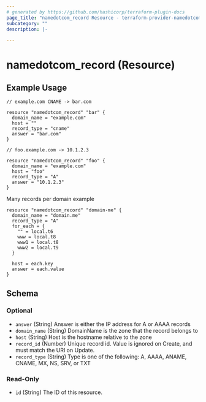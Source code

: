 ```yaml
---
# generated by https://github.com/hashicorp/terraform-plugin-docs
page_title: "namedotcom_record Resource - terraform-provider-namedotcom"
subcategory: ""
description: |-
  
---
```


# namedotcom_record (Resource)

## Example Usage

```HCL
// example.com CNAME -> bar.com

resource "namedotcom_record" "bar" {
  domain_name = "example.com"
  host = ""
  record_type = "cname"
  answer = "bar.com"
}

// foo.example.com -> 10.1.2.3

resource "namedotcom_record" "foo" {
  domain_name = "example.com"
  host = "foo"
  record_type = "A"
  answer = "10.1.2.3"
}
```

Many records per domain example

```HCL
resource "namedotcom_record" "domain-me" {
  domain_name = "domain.me"
  record_type = "A"
  for_each = {
    "" = local.t6
    www = local.t8
    www1 = local.t8
    www2 = local.t9
  }

  host = each.key
  answer = each.value
}
```

<!-- schema generated by tfplugindocs -->
## Schema

### Optional

- `answer` (String) Answer is either the IP address for A or AAAA records
- `domain_name` (String) DomainName is the zone that the record belongs to
- `host` (String) Host is the hostname relative to the zone
- `record_id` (Number) Unique record id. Value is ignored on Create, and must match the URI on Update.
- `record_type` (String) Type is one of the following: A, AAAA, ANAME, CNAME, MX, NS, SRV, or TXT

### Read-Only

- `id` (String) The ID of this resource.
